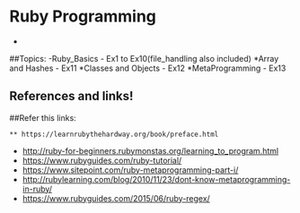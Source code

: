 # Ruby Programming
-
##Topics:
  -Ruby_Basics - Ex1 to Ex10(file_handling also included)
  *Array and Hashes - Ex11
  *Classes and Objects - Ex12
  *MetaProgramming - Ex13

References and links!
-
##Refer this links:

	** https://learnrubythehardway.org/book/preface.html
  * http://ruby-for-beginners.rubymonstas.org/learning_to_program.html
  * https://www.rubyguides.com/ruby-tutorial/
  * https://www.sitepoint.com/ruby-metaprogramming-part-i/
  * http://rubylearning.com/blog/2010/11/23/dont-know-metaprogramming-in-ruby/
  * https://www.rubyguides.com/2015/06/ruby-regex/
